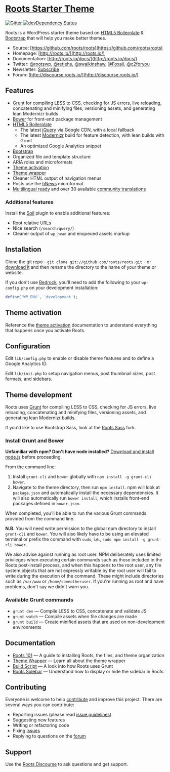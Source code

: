 # [Roots Starter Theme](http://roots.io/)

[![Gitter](https://badges.gitter.im/Join%20Chat.svg)](https://gitter.im/roots/roots?utm_source=badge&utm_medium=badge&utm_campaign=pr-badge&utm_content=badge)
[![devDependency Status](https://david-dm.org/roots/roots/dev-status.svg)](https://david-dm.org/roots/roots#info=devDependencies)

Roots is a WordPress starter theme based on [HTML5 Boilerplate](http://html5boilerplate.com/) & [Bootstrap](http://getbootstrap.com/) that will help you make better themes.

* Source: [https://github.com/roots/roots](https://github.com/roots/roots)
* Homepage: [http://roots.io/](http://roots.io/)
* Documentation: [http://roots.io/docs/](http://roots.io/docs/)
* Twitter: [@rootswp](https://twitter.com/rootswp), [@retlehs](https://twitter.com/retlehs), [@swalkinshaw](https://twitter.com/swalkinshaw), [@Foxaii](https://twitter.com/Foxaii), [@c2foryou](https://twitter.com/c2foryou)
* Newsletter: [Subscribe](http://roots.io/subscribe/)
* Forum: [http://discourse.roots.io/](http://discourse.roots.io/)

## Features

* [Grunt](http://roots.io/using-grunt-for-wordpress-theme-development/) for compiling LESS to CSS, checking for JS errors, live reloading, concatenating and minifying files, versioning assets, and generating lean Modernizr builds
* [Bower](http://bower.io/) for front-end package management
* [HTML5 Boilerplate](http://html5boilerplate.com/)
  * The latest [jQuery](http://jquery.com/) via Google CDN, with a local fallback
  * The latest [Modernizr](http://modernizr.com/) build for feature detection, with lean builds with Grunt
  * An optimized Google Analytics snippet
* [Bootstrap](http://getbootstrap.com/)
* Organized file and template structure
* ARIA roles and microformats
* [Theme activation](http://roots.io/roots-101/#theme-activation)
* [Theme wrapper](http://roots.io/an-introduction-to-the-roots-theme-wrapper/)
* Cleaner HTML output of navigation menus
* Posts use the [hNews](http://microformats.org/wiki/hnews) microformat
* [Multilingual ready](http://roots.io/wpml/) and over 30 available [community translations](https://github.com/roots/roots-translations)

### Additional features

Install the [Soil](https://github.com/roots/soil) plugin to enable additional features:

* Root relative URLs
* Nice search (`/search/query/`)
* Cleaner output of `wp_head` and enqueued assets markup

## Installation

Clone the git repo - `git clone git://github.com/roots/roots.git` - or [download it](https://github.com/roots/roots/zipball/master) and then rename the directory to the name of your theme or website.

If you don't use [Bedrock](https://github.com/roots/bedrock), you'll need to add the following to your `wp-config.php` on your development installation:

```php
define('WP_ENV', 'development');
```

## Theme activation

Reference the [theme activation](http://roots.io/roots-101/#theme-activation) documentation to understand everything that happens once you activate Roots.

## Configuration

Edit `lib/config.php` to enable or disable theme features and to define a Google Analytics ID.

Edit `lib/init.php` to setup navigation menus, post thumbnail sizes, post formats, and sidebars.

## Theme development

Roots uses [Grunt](http://gruntjs.com/) for compiling LESS to CSS, checking for JS errors, live reloading, concatenating and minifying files, versioning assets, and generating lean Modernizr builds.

If you'd like to use Bootstrap Sass, look at the [Roots Sass](https://github.com/roots/roots-sass) fork.

### Install Grunt and Bower

**Unfamiliar with npm? Don't have node installed?** [Download and install node.js](http://nodejs.org/download/) before proceeding.

From the command line:

1. Install `grunt-cli` and `bower` globally with `npm install -g grunt-cli bower`.
2. Navigate to the theme directory, then run `npm install`. npm will look at `package.json` and automatically install the necessary dependencies. It will also automatically run `bower install`, which installs front-end packages defined in `bower.json`.

When completed, you'll be able to run the various Grunt commands provided from the command line.

**N.B.** 
You will need write permission to the global npm directory to install `grunt-cli` and `bower`. You will also likely have to be using an elevated terminal or prefix the command with `sudo`, i.e., `sudo npm install -g grunt-cli bower`. 

We also advise against running as root user. NPM deliberately uses limited privileges when executing certain commands such as those included in the Roots post-install process, and when this happens to the root user, any file system objects that are not expressly writable by the root user will fail to write during the execution of the command. These might include directories such as `/var/www` or `/home/someotheruser`. If you're running as root and have problems, don't say we didn't warn you.

### Available Grunt commands

* `grunt dev` — Compile LESS to CSS, concatenate and validate JS
* `grunt watch` — Compile assets when file changes are made
* `grunt build` — Create minified assets that are used on non-development environments

## Documentation

* [Roots 101](http://roots.io/roots-101/) — A guide to installing Roots, the files, and theme organization
* [Theme Wrapper](http://roots.io/an-introduction-to-the-roots-theme-wrapper/) — Learn all about the theme wrapper
* [Build Script](http://roots.io/using-grunt-for-wordpress-theme-development/) — A look into how Roots uses Grunt
* [Roots Sidebar](http://roots.io/the-roots-sidebar/) — Understand how to display or hide the sidebar in Roots

## Contributing

Everyone is welcome to help [contribute](CONTRIBUTING.md) and improve this project. There are several ways you can contribute:

* Reporting issues (please read [issue guidelines](https://github.com/necolas/issue-guidelines))
* Suggesting new features
* Writing or refactoring code
* Fixing [issues](https://github.com/roots/roots/issues)
* Replying to questions on the [forum](http://discourse.roots.io/)

## Support

Use the [Roots Discourse](http://discourse.roots.io/) to ask questions and get support.

